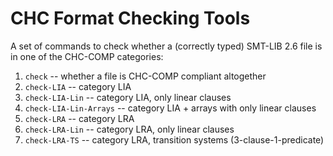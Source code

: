 # CHC Format Checking Tools

A set of commands to check whether a (correctly typed) SMT-LIB 2.6 file is in one of the CHC-COMP categories:

1. `check` -- whether a file is CHC-COMP compliant altogether
2. `check-LIA` -- category LIA
3. `check-LIA-Lin` -- category LIA, only linear clauses
4. `check-LIA-Lin-Arrays` -- category LIA + arrays with only linear clauses
5. `check-LRA` -- category LRA
6. `check-LRA-Lin` -- category LRA, only linear clauses
7. `check-LRA-TS` -- category LRA, transition systems (3-clause-1-predicate)
